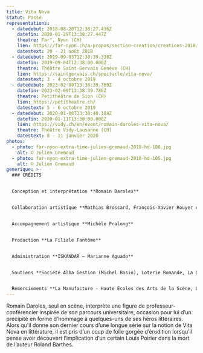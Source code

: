 ```yaml
---
title: Vita Nova
statut: Passé
representations:
  - datedebut: 2018-08-20T12:38:27.436Z
    datefin: 2020-01-29T13:38:27.447Z
    theatre: Far°, Nyon (CH)
    lien: https://far-nyon.ch/a-propos/section-creation/creations-2018/copie-de-vita-nova.html
    datestext: 20 - 21 août 2018
  - datedebut: 2019-09-03T12:38:39.338Z
    datefin: 2019-09-04T12:38:00.000Z
    theatre: Théâtre Saint-Gervais Genève (CH)
    lien: https://saintgervais.ch/spectacle/vita-nova/
    datestext: 3 - 4 octobre 2019
  - datedebut: 2023-02-09T13:38:39.769Z
    datefin: 2023-02-09T13:38:39.786Z
    theatre: Petithéâtre de Sion (CH)
    lien: https://petitheatre.ch/
    datestext: 5 - 6 octobre 2019
  - datedebut: 2020-01-08T13:38:40.184Z
    datefin: 2020-01-11T13:38:00.000Z
    lien: https://vidy.ch/en/event/romain-daroles-vita-nova/
    theatre: Théâtre Vidy-Lausanne (CH)
    datestext: 8 - 11 janvier 2020
photos:
  - photo: far-nyon-extra-time-julien-gremaud-2018-hd-100.jpg
    alt: © Julien Gremaud
  - photo: far-nyon-extra-time-julien-gremaud-2018-hd-105.jpg
    alt: © Julien Gremaud
generique: >-
  ### C﻿RÉDITS


  Conception et interprétation **Romain Daroles**


  Collaboration artistique **Mathias Brossard, François-Xavier Rouyer et Romain Daroles**


  Accompagnement artistique **Michèle Pralong**


  Production **La Filiale Fantôme**


  Administration **ISKANDAR – Marianne Aguado**


  Soutiens **Société Alba Gestion (Michel Bosio), Loterie Romande, La Corodis.** 


  Remerciements **La Manufacture - Haute Ecoles des Arts de la Scène, L'Arsenic - Centre d'art scénique contemporain**
---
```

Romain Daroles, seul en scène, interprète une figure de professeur-conférencier inspirée de son parcours universitaire, occasion pour lui d’un précipité en forme d’hommage à quelques-uns de ses héros littéraires. Alors qu’il donne son dernier cours d’une longue série sur la notion de Vita Nova en littérature, il est pris d’un coup de folie gorgée d’érudition lorsqu’il pense avoir découvert l’implication d’un certain Louis Poirier dans la mort de l’auteur Roland Barthes.
